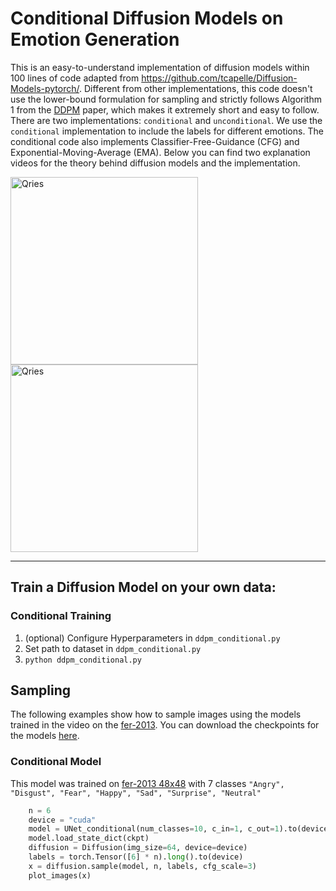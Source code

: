 # Conditional Diffusion Models on Emotion Generation
This is an easy-to-understand implementation of diffusion models within 100 lines of code adapted from https://github.com/tcapelle/Diffusion-Models-pytorch/. Different from other implementations, this code doesn't use the lower-bound formulation for sampling and strictly follows Algorithm 1 from the [DDPM](https://arxiv.org/pdf/2006.11239.pdf) paper, which makes it extremely short and easy to follow. There are two implementations: `conditional` and `unconditional`. We use the `conditional` implementation to include the labels for different emotions. The conditional code also implements Classifier-Free-Guidance (CFG) and Exponential-Moving-Average (EMA). Below you can find two explanation videos for the theory behind diffusion models and the implementation.

<a href="https://www.youtube.com/watch?v=HoKDTa5jHvg">
   <img alt="Qries" src="https://user-images.githubusercontent.com/61938694/191407922-f613759e-4bea-4ac9-9135-d053a6312421.jpg"
   width="300">
</a>

<a href="https://www.youtube.com/watch?v=TBCRlnwJtZU">
   <img alt="Qries" src="https://user-images.githubusercontent.com/61938694/191407849-6d0376c7-05b2-43cd-a75c-1280b0e33af1.png"
   width="300">
</a>

<hr>

## Train a Diffusion Model on your own data:

### Conditional Training
1. (optional) Configure Hyperparameters in ```ddpm_conditional.py```
2. Set path to dataset in ```ddpm_conditional.py```
3. ```python ddpm_conditional.py```

## Sampling
The following examples show how to sample images using the models trained in the video on the [fer-2013](https://www.kaggle.com/datasets/deadskull7/fer2013). You can download the checkpoints for the models [here]().

### Conditional Model
This model was trained on [fer-2013 48x48](https://www.kaggle.com/datasets/joaopauloschuler/cifar10-64x64-resized-via-cai-super-resolution) with 7 classes ```"Angry", "Disgust", "Fear", "Happy", "Sad", "Surprise", "Neutral"```
```python
    n = 6
    device = "cuda"
    model = UNet_conditional(num_classes=10, c_in=1, c_out=1).to(device)
    model.load_state_dict(ckpt)
    diffusion = Diffusion(img_size=64, device=device)
    labels = torch.Tensor([6] * n).long().to(device)
    x = diffusion.sample(model, n, labels, cfg_scale=3)
    plot_images(x)
```

